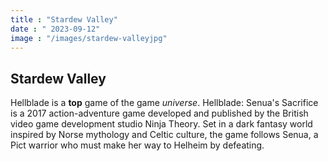 ```yaml
---
title : "Stardew Valley"
date : " 2023-09-12"
image : "/images/stardew-valleyjpg"
---
```


## Stardew Valley

Hellblade is a __top__ game of the game _universe_. Hellblade: Senua's Sacrifice is a 2017 action-adventure game developed and published by the British video game development studio Ninja Theory. Set in a dark fantasy world inspired by Norse mythology and Celtic culture, the game follows Senua, a Pict warrior who must make her way to Helheim by defeating.

